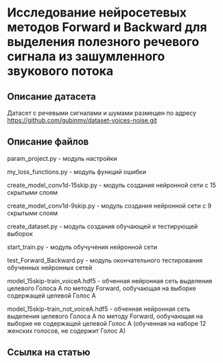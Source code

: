 # Исследование нейросетевых методов Forward и Backward для выделения полезного речевого сигнала из зашумленного звукового потока

## Описание датасета
Датасет с речевыми сигналами и шумами размещен по адресу https://github.com/gubinmv/dataset-voices-noise.git

## Описание файлов
param_project.py - модуль настройки

my_loss_functions.py - модуль функций ошибки

create_model_conv1d-15skip.py - модуль создания нейронной сети с 15 скрытыми слоям

create_model_conv1d-9skip.py - модуль создания нейронной сети с 9 скрытыми слоям

create_dataset.py - модуль создания обучающей и тестирующей выборок

start_train.py - модуль обучучения нейронной сети

test_Forward_Backward.py - модуль окончательного тестирования обученных нейронных сетей

model_15skip-train_voiceA.hdf5 - обченная нейронная сеть выделения целевого Голоса А по методу Forward, ообучающая на выборке содержащей целевой Голос А

model_15skip-train_not_voiceA.hdf5 - обченная нейронная сеть выделения целевого Голоса А по методу Forward, ообучающая на выборке не содержащей целевой Голос А (обученная на наборе 12 женских голосов, не содержит Голос А)

## Ссылка на статью

